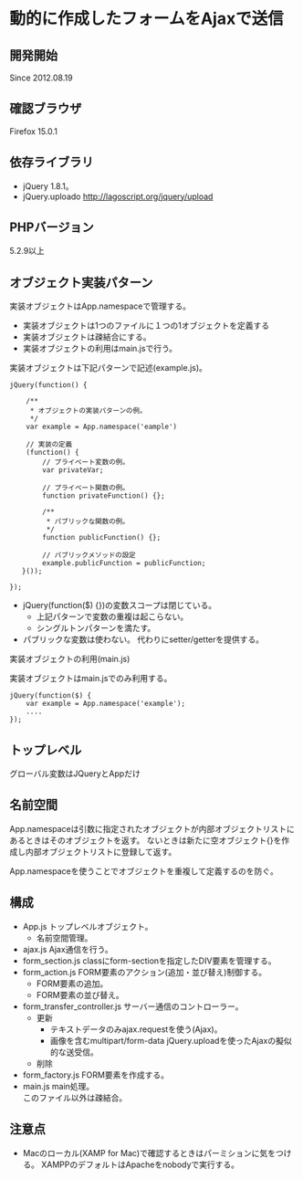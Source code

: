 動的に作成したフォームをAjaxで送信
=====


開発開始
----------
Since 2012.08.19


確認ブラウザ
----------

Firefox 15.0.1


依存ライブラリ
----------

* jQuery 1.8.1。
* jQuery.uploado
  http://lagoscript.org/jquery/upload


PHPバージョン
----------

5.2.9以上


オブジェクト実装パターン
----------

実装オブジェクトはApp.namespaceで管理する。

* 実装オブジェクトは1つのファイルに１つの1オブジェクトを定義する
* 実装オブジェクトは疎結合にする。 
* 実装オブジェクトの利用はmain.jsで行う。

実装オブジェクトは下記パターンで記述(example.js)。

    jQuery(function() {

        /**
         * オブジェクトの実装パターンの例。
         */
        var example = App.namespace('eample')

        // 実装の定義
        (function() {
            // プライベート変数の例。
            var privateVar;

            // プライベート関数の例。
            function privateFunction() {};

            /**
             * パブリックな関数の例。
             */
            function publicFunction() {};

            // パブリックメソッドの設定
            example.publicFunction = publicFunction;
       }());

    });

* jQuery(function($) {})の変数スコープは閉じている。
  + 上記パターンで変数の重複は起こらない。
  + シングルトンパターンを満たす。
* パブリックな変数は使わない。
  代わりにsetter/getterを提供する。


実装オブジェクトの利用(main.js)

実装オブジェクトはmain.jsでのみ利用する。

    jQuery(function($) {
        var example = App.namespace('example');
        ....
    });


トップレベル
----------

グローバル変数はJQueryとAppだけ


名前空間
----------

App.namespaceは引数に指定されたオブジェクトが内部オブジェクトリストにあるときはそのオブジェクトを返す。
ないときは新たに空オブジェクト{}を作成し内部オブジェクトリストに登録して返す。

App.namespaceを使うことでオブジェクトを重複して定義するのを防ぐ。


構成
----------

* App.js
  トップレベルオブジェクト。
  + 名前空間管理。
* ajax.js
  Ajax通信を行う。
* form_section.js
  classにform-sectionを指定したDIV要素を管理する。
* form_action.js
  FORM要素のアクション(追加・並び替え)制御する。
    + FORM要素の追加。
    + FORM要素の並び替え。
* form_transfer_controller.js
  サーバー通信のコントローラー。
    + 更新
        - テキストデータのみajax.requestを使う(Ajax)。
        - 画像を含むmultipart/form-data
          jQuery.uploadを使ったAjaxの擬似的な送受信。
    + 削除
* form_factory.js
  FORM要素を作成する。
* main.js
  main処理。  
  このファイル以外は疎結合。


注意点
---------

* Macのローカル(XAMP for Mac)で確認するときはパーミションに気をつける。
  XAMPPのデフォルトはApacheをnobodyで実行する。


